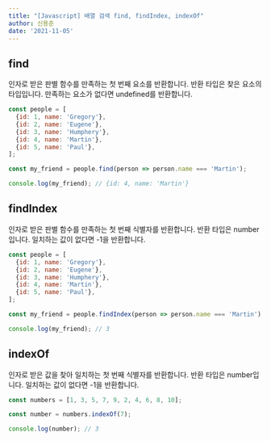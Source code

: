 ```yaml
---
title: "[Javascript] 배열 검색 find, findIndex, indexOf"
author: 신용준
date: '2021-11-05'
---
```


## find

인자로 받은 판별 함수를 만족하는 첫 번째 요소를 반환합니다.
반환 타입은 찾은 요소의 타입입니다.
만족하는 요소가 없다면 undefined를 반환합니다.

```js
const people = [
  {id: 1, name: 'Gregory'},
  {id: 2, name: 'Eugene'},
  {id: 3, name: 'Humphery'},
  {id: 4, name: 'Martin'},
  {id: 5, name: 'Paul'},
];

const my_friend = people.find(person => person.name === 'Martin');

console.log(my_friend); // {id: 4, name: 'Martin'}
```

## findIndex

인자로 받은 판별 함수를 만족하는 첫 번째 식별자를 반환합니다.
반환 타입은 number입니다.
일치하는 값이 없다면 -1을 반환합니다.

```js
const people = [
  {id: 1, name: 'Gregory'},
  {id: 2, name: 'Eugene'},
  {id: 3, name: 'Humphery'},
  {id: 4, name: 'Martin'},
  {id: 5, name: 'Paul'},
];

const my_friend = people.findIndex(person => person.name === 'Martin');

console.log(my_friend); // 3
```

## indexOf

인자로 받은 값을 찾아 일치하는 첫 번째 식별자를 반환합니다.
반환 타입은 number입니다.
일치하는 값이 없다면 -1을 반환합니다.

```js
const numbers = [1, 3, 5, 7, 9, 2, 4, 6, 8, 10];

const number = numbers.indexOf(7);

console.log(number); // 3
```